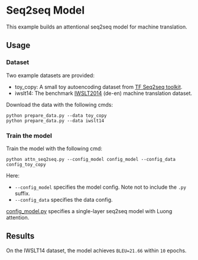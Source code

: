 # Seq2seq Model #

This example builds an attentional seq2seq model for machine translation.

## Usage ##

### Dataset ###

Two example datasets are provided:

  * toy_copy: A small toy autoencoding dataset from [TF Seq2seq toolkit](https://github.com/google/seq2seq/tree/2500c26add91b079ca00cf1f091db5a99ddab9ae).
  * iwslt14: The benchmark [IWSLT2014](https://sites.google.com/site/iwsltevaluation2014/home) (de-en) machine translation dataset. 

Download the data with the following cmds:

```
python prepare_data.py --data toy_copy
python prepare_data.py --data iwslt14
```

### Train the model ###

Train the model with the following cmd:

```
python attn_seq2seq.py --config_model config_model --config_data config_toy_copy
```

Here:
  * `--config_model` specifies the model config. Note not to include the `.py` suffix.
  * `--config_data` specifies the data config.

[config_model.py](./config_model.py) specifies a single-layer seq2seq model with Luong attention.

## Results ##

On the IWSLT14 dataset, the model achieves `BLEU=21.66` within `10` epochs. 

